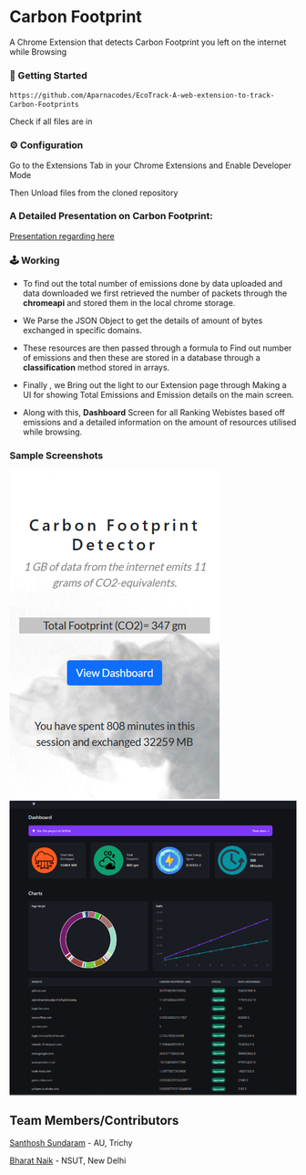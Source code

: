 # Carbon Footprint
A Chrome Extension that detects Carbon Footprint you left on the internet while Browsing


###

### 🚀 Getting Started 
```
https://github.com/Aparnacodes/EcoTrack-A-web-extension-to-track-Carbon-Footprints
```
Check if all files are in

### ⚙️ Configuration

Go to the Extensions Tab in your Chrome Extensions and Enable Developer Mode 

Then Unload files from the cloned repository

### A Detailed Presentation on Carbon Footprint:
[Presentation regarding here](https://docs.google.com/presentation/d/1lFvxyfAQjaWyZ1-IylMjPH09-B7yv3dOSmIquqX8u_8/edit#slide=id.g1f18d4677c5_2_1339)

### 🕹️ Working

- To find out the total number of emissions done by data uploaded and data downloaded we first retrieved the number of packets through the **chromeapi** and stored them in the local chrome storage. 
- We Parse the JSON Object to get the details of amount of bytes exchanged in specific domains.
- These resources are then passed through a formula to Find out number of emissions and then these are stored in a database through a **classification** method stored in arrays.

- Finally , we Bring out the light to our Extension page through Making a UI for showing Total Emissions and Emission details on the main screen.
- Along with this, **Dashboard** Screen for all Ranking Webistes based off emissions and a detailed information on the amount of resources utilised while browsing. 

### Sample Screenshots

![](./images/1.png) 
![](./images/2.png)

## Team Members/Contributors 
[Santhosh Sundaram](https://github.com/santacodes) - AU, Trichy

[Bharat Naik](https://github.com/Naik-Bharat) - NSUT, New Delhi
